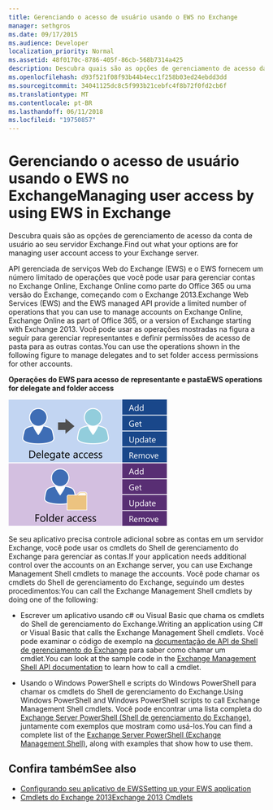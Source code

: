 ```yaml
---
title: Gerenciando o acesso de usuário usando o EWS no Exchange
manager: sethgros
ms.date: 09/17/2015
ms.audience: Developer
localization_priority: Normal
ms.assetid: 48f0170c-8786-405f-86cb-568b7314a425
description: Descubra quais são as opções de gerenciamento de acesso da conta de usuário ao seu servidor Exchange.
ms.openlocfilehash: d93f521f08f93b44b4ecc1f258b03ed24ebdd3dd
ms.sourcegitcommit: 34041125dc8c5f993b21cebfc4f8b72f0fd2cb6f
ms.translationtype: MT
ms.contentlocale: pt-BR
ms.lasthandoff: 06/11/2018
ms.locfileid: "19750857"
---
```

# <a name="managing-user-access-by-using-ews-in-exchange"></a><span data-ttu-id="e8fb9-103">Gerenciando o acesso de usuário usando o EWS no Exchange</span><span class="sxs-lookup"><span data-stu-id="e8fb9-103">Managing user access by using EWS in Exchange</span></span>

<span data-ttu-id="e8fb9-104">Descubra quais são as opções de gerenciamento de acesso da conta de usuário ao seu servidor Exchange.</span><span class="sxs-lookup"><span data-stu-id="e8fb9-104">Find out what your options are for managing user account access to your Exchange server.</span></span>
  
<span data-ttu-id="e8fb9-105">API gerenciada de serviços Web do Exchange (EWS) e o EWS fornecem um número limitado de operações que você pode usar para gerenciar contas no Exchange Online, Exchange Online como parte do Office 365 ou uma versão do Exchange, começando com o Exchange 2013.</span><span class="sxs-lookup"><span data-stu-id="e8fb9-105">Exchange Web Services (EWS) and the EWS managed API provide a limited number of operations that you can use to manage accounts on Exchange Online, Exchange Online as part of Office 365, or a version of Exchange starting with Exchange 2013.</span></span> <span data-ttu-id="e8fb9-106">Você pode usar as operações mostradas na figura a seguir para gerenciar representantes e definir permissões de acesso de pasta para as outras contas.</span><span class="sxs-lookup"><span data-stu-id="e8fb9-106">You can use the operations shown in the following figure to manage delegates and to set folder access permissions for other accounts.</span></span> 
  
<span data-ttu-id="e8fb9-107">**Operações do EWS para acesso de representante e pasta**</span><span class="sxs-lookup"><span data-stu-id="e8fb9-107">**EWS operations for delegate and folder access**</span></span>

![Opções de gerenciamento de usuário do EWS.](media/Exchange_ManagingUserAccess_1.png)
  
<span data-ttu-id="e8fb9-109">Se seu aplicativo precisa controle adicional sobre as contas em um servidor Exchange, você pode usar os cmdlets do Shell de gerenciamento do Exchange para gerenciar as contas.</span><span class="sxs-lookup"><span data-stu-id="e8fb9-109">If your application needs additional control over the accounts on an Exchange server, you can use Exchange Management Shell cmdlets to manage the accounts.</span></span> <span data-ttu-id="e8fb9-110">Você pode chamar os cmdlets do Shell de gerenciamento do Exchange, seguindo um destes procedimentos:</span><span class="sxs-lookup"><span data-stu-id="e8fb9-110">You can call the Exchange Management Shell cmdlets by doing one of the following:</span></span>
  
- <span data-ttu-id="e8fb9-111">Escrever um aplicativo usando c# ou Visual Basic que chama os cmdlets do Shell de gerenciamento do Exchange.</span><span class="sxs-lookup"><span data-stu-id="e8fb9-111">Writing an application using C# or Visual Basic that calls the Exchange Management Shell cmdlets.</span></span> <span data-ttu-id="e8fb9-112">Você pode examinar o código de exemplo na [documentação de API de Shell de gerenciamento do Exchange](../management/exchange-management-shell.md) para saber como chamar um cmdlet.</span><span class="sxs-lookup"><span data-stu-id="e8fb9-112">You can look at the sample code in the [Exchange Management Shell API documentation](../management/exchange-management-shell.md) to learn how to call a cmdlet.</span></span> 
    
- <span data-ttu-id="e8fb9-113">Usando o Windows PowerShell e scripts do Windows PowerShell para chamar os cmdlets do Shell de gerenciamento do Exchange.</span><span class="sxs-lookup"><span data-stu-id="e8fb9-113">Using Windows PowerShell and Windows PowerShell scripts to call Exchange Management Shell cmdlets.</span></span> <span data-ttu-id="e8fb9-114">Você pode encontrar uma lista completa do [Exchange Server PowerShell (Shell de gerenciamento do Exchange)](https://docs.microsoft.com/en-us/powershell/exchange/exchange-server/exchange-management-shell?view=exchange-ps), juntamente com exemplos que mostram como usá-los.</span><span class="sxs-lookup"><span data-stu-id="e8fb9-114">You can find a complete list of the [Exchange Server PowerShell (Exchange Management Shell)](https://docs.microsoft.com/en-us/powershell/exchange/exchange-server/exchange-management-shell?view=exchange-ps), along with examples that show how to use them.</span></span> 
    
## <a name="see-also"></a><span data-ttu-id="e8fb9-115">Confira também</span><span class="sxs-lookup"><span data-stu-id="e8fb9-115">See also</span></span>

- [<span data-ttu-id="e8fb9-116">Configurando seu aplicativo de EWS</span><span class="sxs-lookup"><span data-stu-id="e8fb9-116">Setting up your EWS application</span></span>](setting-up-your-ews-application.md)   
- [<span data-ttu-id="e8fb9-117">Cmdlets do Exchange 2013</span><span class="sxs-lookup"><span data-stu-id="e8fb9-117">Exchange 2013 Cmdlets</span></span>](https://docs.microsoft.com/en-us/powershell/exchange/?view=exchange-ps)  
    

